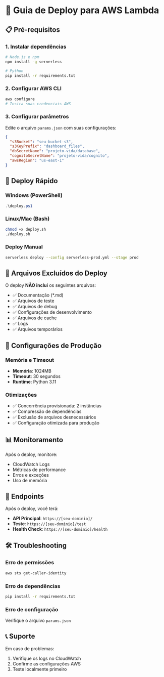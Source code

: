 # 🚀 Guia de Deploy para AWS Lambda

## 📋 Pré-requisitos

### 1. Instalar dependências
```bash
# Node.js e npm
npm install -g serverless

# Python
pip install -r requirements.txt
```

### 2. Configurar AWS CLI
```bash
aws configure
# Insira suas credenciais AWS
```

### 3. Configurar parâmetros
Edite o arquivo `params.json` com suas configurações:
```json
{
  "s3Bucket": "seu-bucket-s3",
  "s3KeyPrefix": "dashboard_files",
  "dbSecretName": "projeto-vida/database",
  "cognitoSecretName": "projeto-vida/cognito",
  "awsRegion": "us-east-1"
}
```

## 🚀 Deploy Rápido

### Windows (PowerShell)
```powershell
.\deploy.ps1
```

### Linux/Mac (Bash)
```bash
chmod +x deploy.sh
./deploy.sh
```

### Deploy Manual
```bash
serverless deploy --config serverless-prod.yml --stage prod
```

## 📁 Arquivos Excluídos do Deploy

O deploy **NÃO inclui** os seguintes arquivos:
- ✅ Documentação (*.md)
- ✅ Arquivos de teste
- ✅ Arquivos de debug
- ✅ Configurações de desenvolvimento
- ✅ Arquivos de cache
- ✅ Logs
- ✅ Arquivos temporários

## 🔧 Configurações de Produção

### Memória e Timeout
- **Memória**: 1024MB
- **Timeout**: 30 segundos
- **Runtime**: Python 3.11

### Otimizações
- ✅ Concorrência provisionada: 2 instâncias
- ✅ Compressão de dependências
- ✅ Exclusão de arquivos desnecessários
- ✅ Configuração otimizada para produção

## 📊 Monitoramento

Após o deploy, monitore:
- CloudWatch Logs
- Métricas de performance
- Erros e exceções
- Uso de memória

## 🔗 Endpoints

Após o deploy, você terá:
- **API Principal**: `https://[seu-dominio]/`
- **Teste**: `https://[seu-dominio]/test`
- **Health Check**: `https://[seu-dominio]/health`

## 🛠️ Troubleshooting

### Erro de permissões
```bash
aws sts get-caller-identity
```

### Erro de dependências
```bash
pip install -r requirements.txt
```

### Erro de configuração
Verifique o arquivo `params.json`

## 📞 Suporte

Em caso de problemas:
1. Verifique os logs no CloudWatch
2. Confirme as configurações AWS
3. Teste localmente primeiro